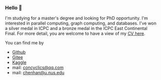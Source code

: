 
### Hello 👋

I'm studying for a master's degree and looking for PhD opportunity. I'm interested in parallel computing, graph computing, and databases. I've won a silver medal in ICPC and a bronze medal in the ICPC East Continental Final. For more detail, you are welcome to have a view of my [CV here](https://github.com/Concyclics/resume/blob/200c3a98b570adbb944bfc4d7dd50a5816205706/latex/resume_of_CHEN_Han.pdf).

You can find me by

- [Github](https://github.com/Concyclics)
- [Gitee](https://gitee.com/concyclics)
- [Kaggle](https://www.kaggle.com/concyclics)
- mail: [concyclics@qq.com](mailto:concyclics@qq.com)
- mail: [chenhan@u.nus.edu](mailto:chenhan@u.nus.edu)



<!--[![Anurag's github stats](https://github-readme-stats.vercel.app/api?username=Concyclics&show_icons=true&theme=tokyonight)](https://github.com/Concyclics/github-readme-stats)-->

<!--<img align="right" src="https://github-readme-stats.vercel.app/api/top-langs/?username=Concyclics&layout=compact&theme=tokyonight" />-->

<!--[![Top Langs](https://github-readme-stats.vercel.app/api/top-langs/?username=Concyclics&layout=compact&theme=tokyonight)](https://github.com/Concyclics/github-readme-stats)-->

<!--
**Concyclics/Concyclics** is a ✨ _special_ ✨ repository because its `README.md` (this file) appears on your GitHub profile.

Here are some ideas to get you started:

- 🔭 I’m currently working on ...
- 🌱 I’m currently learning ...
- 👯 I’m looking to collaborate on ...
- 🤔 I’m looking for help with ...
- 💬 Ask me about ...
- 📫 How to reach me: ...
- 😄 Pronouns: ...
- ⚡ Fun fact: ...
-->
<!--- 🌱 I’m currently learning on South China University of Technology and I graduated from Fuzhou NO.3 Middle School.-->
